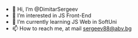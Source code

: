 - 👋 Hi, I’m @DimitarSergeev
- 👀 I’m interested in JS Front-End
- 🌱 I’m currently learning JS Web in SoftUni
- 📫 How to reach me, at mail sergeev88@abv.bg

<!---
DimitarSergeev/DimitarSergeev is a ✨ special ✨ repository because its `README.md` (this file) appears on your GitHub profile.
You can click the Preview link to take a look at your changes.
--->
